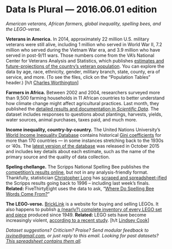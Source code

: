Data Is Plural — 2016.06.01 edition
===================================

*American veterans, African farmers, global inequality, spelling bees, and the LEGO-verse.*


__Veterans in America.__ In 2014, approximately 22 million U.S. military veterans were still alive, including 1 million who served in World War II, 7.2 million who served during the Vietnam War era, and 3.9 million who have served in post-9/11 wars. Those numbers come from the VA’s National Center for Veterans Analysis and Statistics, which publishes [estimates and future-projections of the country’s veteran population](http://www.va.gov/vetdata/Veteran_Population.asp). You can explore the data by age, race, ethnicity, gender, military branch, state, county, era of service, and more. (To see the files, click on the “Population Tables” header.) [h/t [Charles Worthington](http://opendata.stackexchange.com/a/1253)]


__Farmers in Africa.__ Between 2002 and 2004, researchers surveyed more than 9,500 farming households in 11 African countries to better understand how climate change might affect agricultural practices. Last month, they published the [detailed results and documentation in *Scientific Data*](http://www.nature.com/articles/sdata201620?WT.ec_id=SDATA-201605). The dataset includes responses to questions about plantings, harvests, yields, water sources, animal purchases, taxes paid, and much more.


__Income inequality, country-by-country.__ The United Nations University’s [World Income Inequality Database](https://www.wider.unu.edu/project/wiid-%E2%80%93-world-income-inequality-database) contains historical [Gini coefficients](https://en.wikipedia.org/wiki/Gini_coefficient) for more than 170 countries — in some instances stretching back to the 1930s or ’40s. The [latest version of the database](https://www.wider.unu.edu/download/WIID3.3) was released in October 2015 and includes key details about each estimate, such as the name of the primary source and the quality of data collection.


__Speling chellange.__ The Scripps National Spelling Bee publishes the [competition’s results online](http://spellingbee.com/public/results/2016/round_results), but not in any analysis-friendly format. Thankfully, statistician [Christopher Long](http://angrystatistician.blogspot.com/) has [scraped and spreadsheet-ified](https://github.com/octonion/spelling) the Scripps results going back to 1996 – including last week’s finals. __Related:__ FiveThirtyEight uses the data to ask, “[Where Do Spelling Bee Words Come From?](http://fivethirtyeight.com/features/where-do-spelling-bee-words-come-from/)”


__The LEGO-verse.__ [BrickLink](https://www.bricklink.com) is a website for buying and selling LEGOs. It also happens to publish [a (nearly?) complete inventory of every LEGO set and piece](https://www.bricklink.com/catalogDownload.asp) produced since 1949. __Related:__ LEGO sets have become increasingly violent, [according to a recent study](http://www.bartneck.de/publications/2016/legoViolence/index.html). [h/t [Lindsey Cook](http://tinyletter.com/UpDownAllAround/letters/so-random)]


*Dataset suggestions? Criticism? Praise? Send modular feedback to <jsvine@gmail.com>, or just reply to this email. Looking for past datasets? [This spreadsheet contains them all](https://docs.google.com/spreadsheets/d/1wZhPLMCHKJvwOkP4juclhjFgqIY8fQFMemwKL2c64vk).*